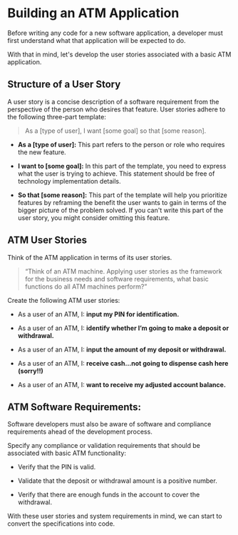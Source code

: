 # Building an ATM Application

Before writing any code for a new software application, a developer must first understand what that application will be expected to do.

With that in mind, let's develop the user stories associated with a basic ATM application.

## Structure of a User Story

A user story is a concise description of a software requirement from the perspective of the person who desires that feature. User stories adhere to the following three-part template:

> As a [type of user], I want [some goal] so that [some reason].

  * **As a [type of user]:** This part refers to the person or role who requires the new feature.

  * **I want to [some goal]:** In this part of the template, you need to express what the user is trying to achieve. This statement should be free of technology implementation details.

  * **So that [some reason]:** This part of the template will help you prioritize features by reframing the benefit the user wants to gain in terms of the bigger picture of the problem solved. If you can't write this part of the user story, you might consider omitting this feature.


## ATM User Stories

Think of the ATM application in terms of its user stories.

> “Think of an ATM machine. Applying user stories as the framework for the business needs and software requirements, what basic functions do all ATM machines perform?”

Create the following ATM user stories:

* As a user of an ATM, I: **input my PIN for identification.**

* As a user of an ATM, I: **identify whether I’m going to make a deposit or withdrawal.**

* As a user of an ATM, I: **input the amount of my deposit or withdrawal.**

* As a user of an ATM, I: **receive cash...not going to dispense cash here (sorry!!)**

* As a user of an ATM, I: **want to receive my adjusted account balance.**

## ATM Software Requirements:

Software developers must also be aware of software and compliance requirements ahead of the development process.

Specify any compliance or validation requirements that should be associated with basic ATM functionality:

* Verify that the PIN is valid.

* Validate that the deposit or withdrawal amount is a positive number.

* Verify that there are enough funds in the account to cover the withdrawal.

With these user stories and system requirements in mind, we can start to convert the specifications into code.
